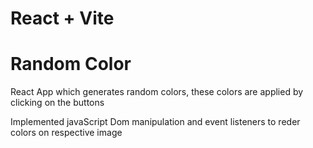 # React + Vite

<h1>Random Color</h1>
<p>
  React App which generates random colors, these colors are applied by clicking on the buttons
</p>
<p>
  Implemented javaScript Dom manipulation and event listeners to reder colors on respective image 
</p>
